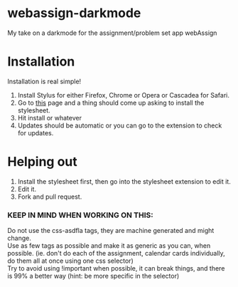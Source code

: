 # webassign-darkmode
My take on a darkmode for the assignment/problem set app webAssign

# Installation
Installation is real simple!
1. Install Stylus for either Firefox, Chrome or Opera or Cascadea for Safari.
2. Go to [this](https://raw.githubusercontent.com/PseudonymPatel/webassign-darkmode/master/webassign-darkmode.user.css)  page and a thing should come up asking to install the stylesheet. 
3. Hit install or whatever
4. Updates should be automatic or you can go to the extension to check for updates.

# Helping out
1. Install the stylesheet first, then go into the stylesheet extension to edit it. 
2. Edit it.
3. Fork and pull request.

### KEEP IN MIND WHEN WORKING ON THIS:
Do not use the css-asdfla tags, they are machine generated and might change.  
Use as few tags as possible and make it as generic as you can, when possible. (ie. don't do each of the assignment, calendar cards individually, do them all at once using one css selector)  
Try to avoid using !important when possible, it can break things, and there is 99% a better way (hint: be more specific in the selector)
